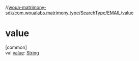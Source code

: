 //[woua-matrimony-sdk](../../../../index.md)/[com.woualabs.matrimony.type](../../index.md)/[SearchType](../index.md)/[EMAIL](index.md)/[value](value.md)

# value

[common]\
val [value](value.md): [String](https://kotlinlang.org/api/latest/jvm/stdlib/kotlin/-string/index.html)

